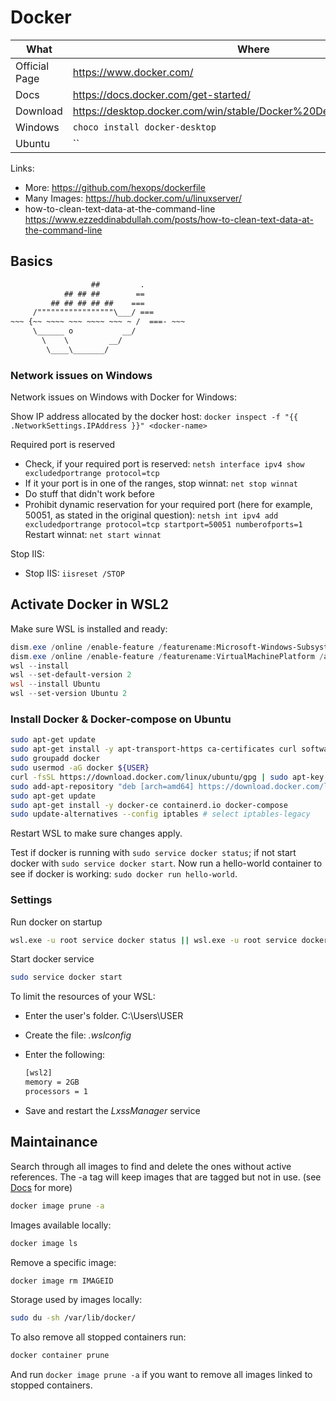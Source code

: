 # Docker

| What          | Where                                                                    |
| ------------- | ------------------------------------------------------------------------ |
| Official Page | <https://www.docker.com/>                                                |
| Docs          | <https://docs.docker.com/get-started/>                                   |
| Download      | <https://desktop.docker.com/win/stable/Docker%20Desktop%20Installer.exe> |
| Windows       | `choco install docker-desktop`                                           |
| Ubuntu        | ``                                                                       |

Links:

- More: <https://github.com/hexops/dockerfile>
- Many Images: <https://hub.docker.com/u/linuxserver/>
- how-to-clean-text-data-at-the-command-line <https://www.ezzeddinabdullah.com/posts/how-to-clean-text-data-at-the-command-line>

## Basics

``` txt
                  ##         .
            ## ## ##        ==
         ## ## ## ## ##    ===
     /"""""""""""""""""\___/ ===
~~~ {~~ ~~~~ ~~~ ~~~~ ~~~ ~ /  ===- ~~~
     \______ o           __/
       \    \         __/
        \____\_______/
```

### Network issues on Windows

Network issues on Windows with Docker for Windows:

Show IP address allocated by the docker host: ```docker inspect -f "{{ .NetworkSettings.IPAddress }}" <docker-name>```

Required port is reserved

- Check, if your required port is reserved: ```netsh interface ipv4 show excludedportrange protocol=tcp```
- If it your port is in one of the ranges, stop winnat: ```net stop winnat```
- Do stuff that didn't work before
- Prohibit dynamic reservation for your required port (here for example, 50051, as stated in the original question): ```netsh int ipv4 add excludedportrange protocol=tcp startport=50051 numberofports=1```
Restart winnat: ```net start winnat```

Stop IIS:

- Stop IIS: ```iisreset /STOP```

## Activate Docker in WSL2

Make sure WSL is installed and ready:

``` ps1
dism.exe /online /enable-feature /featurename:Microsoft-Windows-Subsystem-Linux /all /norestart
dism.exe /online /enable-feature /featurename:VirtualMachinePlatform /all /norestart
wsl --install
wsl --set-default-version 2
wsl --install Ubuntu
wsl --set-version Ubuntu 2
```

### Install Docker & Docker-compose on Ubuntu

``` sh
sudo apt-get update
sudo apt-get install -y apt-transport-https ca-certificates curl software-properties-common libssl-dev libffi-dev git wget nano
sudo groupadd docker
sudo usermod -aG docker ${USER}
curl -fsSL https://download.docker.com/linux/ubuntu/gpg | sudo apt-key add -
sudo add-apt-repository "deb [arch=amd64] https://download.docker.com/linux/ubuntu $(lsb_release -cs) stable"
sudo apt-get update
sudo apt-get install -y docker-ce containerd.io docker-compose
sudo update-alternatives --config iptables # select iptables-legacy
```

Restart WSL to make sure changes apply.

Test if docker is running with ```sudo service docker status```; if not start docker with ```sudo service docker start```. Now run a hello-world container to see if docker is working: ```sudo docker run hello-world```.

### Settings

Run docker on startup

``` sh
wsl.exe -u root service docker status || wsl.exe -u root service docker start
```

Start docker service

``` sh
sudo service docker start
```

To limit the resources of your WSL:

- Enter the user's folder. C:\Users\USER
- Create the file: *.wslconfig*
- Enter the following:
  
    ``` txt
    [wsl2]
    memory = 2GB
    processors = 1
    ```

- Save and restart the *LxssManager* service

## Maintainance

Search through all images to find and delete the ones without active references.
The -a tag will keep images that are tagged but not in use. (see [Docs](https://docs.docker.com/engine/reference/commandline/image_prune/) for more)

``` sh
docker image prune -a
```

Images available locally:

``` sh
docker image ls
```

Remove a specific image:

``` sh
docker image rm IMAGEID
```

Storage used by images locally:

``` sh
sudo du -sh /var/lib/docker/
```

To also remove all stopped containers run:

``` sh
docker container prune
```

And run ```docker image prune -a``` if you want to remove all images linked to stopped containers.
